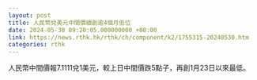 ```yaml
---
layout: post
title: 人民幣兌美元中間價續創逾4個月低位
date: 2024-05-30 09:20:05.000000000 +08:00
link: https://news.rthk.hk/rthk/ch/component/k2/1755315-20240530.htm
categories: rthk
---
```


人民幣中間價報7.1111兌1美元，較上日中間價跌5點子，再創1月23日以來最低。
